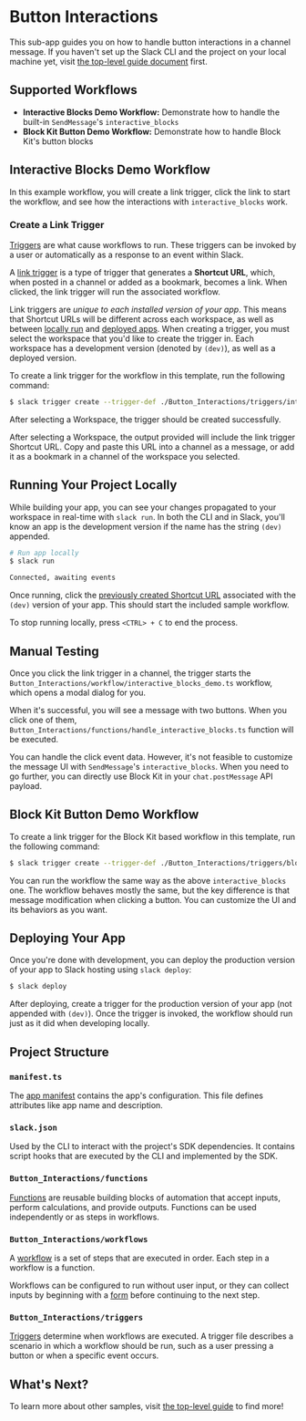 # Button Interactions

This sub-app guides you on how to handle button interactions in a channel
message. If you haven't set up the Slack CLI and the project on your local
machine yet, visit [the top-level guide document](../README.md) first.

## Supported Workflows

- **Interactive Blocks Demo Workflow:** Demonstrate how to handle the built-in
  `SendMessage`'s `interactive_blocks`
- **Block Kit Button Demo Workflow:** Demonstrate how to handle Block Kit's
  button blocks

## Interactive Blocks Demo Workflow

In this example workflow, you will create a link trigger, click the link to
start the workflow, and see how the interactions with `interactive_blocks` work.

### Create a Link Trigger

[Triggers](https://api.slack.com/future/triggers) are what cause workflows to
run. These triggers can be invoked by a user or automatically as a response to
an event within Slack.

A [link trigger](https://api.slack.com/future/triggers/link) is a type of
trigger that generates a **Shortcut URL**, which, when posted in a channel or
added as a bookmark, becomes a link. When clicked, the link trigger will run the
associated workflow.

Link triggers are _unique to each installed version of your app_. This means
that Shortcut URLs will be different across each workspace, as well as between
[locally run](#running-your-project-locally) and
[deployed apps](#deploying-your-app). When creating a trigger, you must select
the workspace that you'd like to create the trigger in. Each workspace has a
development version (denoted by `(dev)`), as well as a deployed version.

To create a link trigger for the workflow in this template, run the following
command:

```zsh
$ slack trigger create --trigger-def ./Button_Interactions/triggers/interactive_blocks_link.ts
```

After selecting a Workspace, the trigger should be created successfully.

After selecting a Workspace, the output provided will include the link trigger
Shortcut URL. Copy and paste this URL into a channel as a message, or add it as
a bookmark in a channel of the workspace you selected.

## Running Your Project Locally

While building your app, you can see your changes propagated to your workspace
in real-time with `slack run`. In both the CLI and in Slack, you'll know an app
is the development version if the name has the string `(dev)` appended.

```zsh
# Run app locally
$ slack run

Connected, awaiting events
```

Once running, click the
[previously created Shortcut URL](#create-a-link-trigger) associated with the
`(dev)` version of your app. This should start the included sample workflow.

To stop running locally, press `<CTRL> + C` to end the process.

## Manual Testing

Once you click the link trigger in a channel, the trigger starts the
`Button_Interactions/workflow/interactive_blocks_demo.ts` workflow, which opens
a modal dialog for you.

When it's successful, you will see a message with two buttons. When you click
one of them, `Button_Interactions/functions/handle_interactive_blocks.ts`
function will be executed.

You can handle the click event data. However, it's not feasible to customize the
message UI with `SendMessage`'s `interactive_blocks`. When you need to go
further, you can directly use Block Kit in your `chat.postMessage` API payload.

## Block Kit Button Demo Workflow

To create a link trigger for the Block Kit based workflow in this template, run
the following command:

```zsh
$ slack trigger create --trigger-def ./Button_Interactions/triggers/block_kit_button_link.ts
```

You can run the workflow the same way as the above `interactive_blocks` one. The
workflow behaves mostly the same, but the key difference is that message
modification when clicking a button. You can customize the UI and its behaviors
as you want.

## Deploying Your App

Once you're done with development, you can deploy the production version of your
app to Slack hosting using `slack deploy`:

```zsh
$ slack deploy
```

After deploying, create a trigger for the production version of your app (not
appended with `(dev)`). Once the trigger is invoked, the workflow should run
just as it did when developing locally.

## Project Structure

### `manifest.ts`

The [app manifest](https://api.slack.com/future/manifest) contains the app's
configuration. This file defines attributes like app name and description.

### `slack.json`

Used by the CLI to interact with the project's SDK dependencies. It contains
script hooks that are executed by the CLI and implemented by the SDK.

### `Button_Interactions/functions`

[Functions](https://api.slack.com/future/functions) are reusable building blocks
of automation that accept inputs, perform calculations, and provide outputs.
Functions can be used independently or as steps in workflows.

### `Button_Interactions/workflows`

A [workflow](https://api.slack.com/future/workflows) is a set of steps that are
executed in order. Each step in a workflow is a function.

Workflows can be configured to run without user input, or they can collect
inputs by beginning with a [form](https://api.slack.com/future/forms) before
continuing to the next step.

### `Button_Interactions/triggers`

[Triggers](https://api.slack.com/future/triggers) determine when workflows are
executed. A trigger file describes a scenario in which a workflow should be run,
such as a user pressing a button or when a specific event occurs.

## What's Next?

To learn more about other samples, visit [the top-level guide](../README.md) to
find more!
